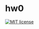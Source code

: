 # hw0

[![MIT license](https://img.shields.io/badge/license-MIT-blue.svg)](https://github.com/madhypnofrog/fp-homework/blob/master/hw0/LICENSE)
